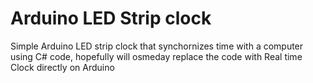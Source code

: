 # Arduino LED Strip clock

Simple Arduino LED strip clock that synchornizes time with a computer using C# code, hopefully will osmeday replace the code with Real time Clock directly on Arduino

